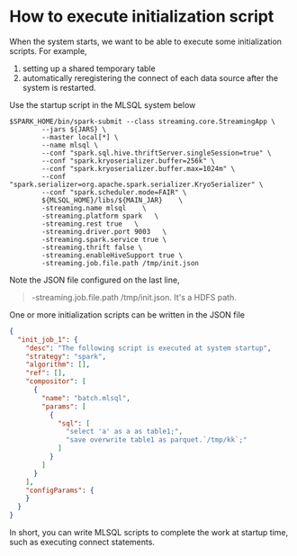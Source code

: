 # How to execute initialization script

When the system starts, we want to be able to execute some initialization scripts. For example, 
1. setting up a shared temporary table
2. automatically reregistering the connect of each data source after the system is restarted.

Use the startup script in the MLSQL system below

```shell
$SPARK_HOME/bin/spark-submit --class streaming.core.StreamingApp \
        --jars ${JARS} \
        --master local[*] \
        --name mlsql \
        --conf "spark.sql.hive.thriftServer.singleSession=true" \
        --conf "spark.kryoserializer.buffer=256k" \
        --conf "spark.kryoserializer.buffer.max=1024m" \
        --conf "spark.serializer=org.apache.spark.serializer.KryoSerializer" \
        --conf "spark.scheduler.mode=FAIR" \
        ${MLSQL_HOME}/libs/${MAIN_JAR}    \
        -streaming.name mlsql    \
        -streaming.platform spark   \
        -streaming.rest true   \
        -streaming.driver.port 9003   \
        -streaming.spark.service true \
        -streaming.thrift false \        
        -streaming.enableHiveSupport true \
        -streaming.job.file.path /tmp/init.json
```

Note the JSON file configured on the last line,

> -streaming.job.file.path /tmp/init.json.  It's a HDFS path.
                                          

One or more initialization scripts can be written in the JSON file
```json
{
  "init_job_1": {
    "desc": "The following script is executed at system startup",
    "strategy": "spark",
    "algorithm": [],
    "ref": [],
    "compositor": [
      {
        "name": "batch.mlsql",
        "params": [
          {
            "sql": [
              "select 'a' as a as table1;",
              "save overwrite table1 as parquet.`/tmp/kk`;"
            ]
          }
        ]
      }
    ],
    "configParams": {
    }
  }
}
```

In short, you can write MLSQL scripts to complete the work at startup time, such as executing connect statements.


